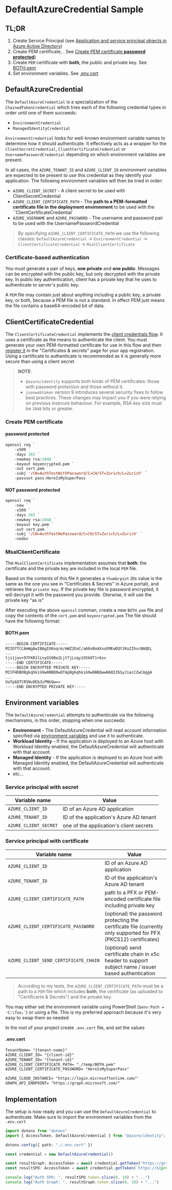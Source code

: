 ﻿
# DefaultAzureCredential Sample

## TL;DR

1. Create Service Principal (see [Application and service principal objects in Azure Active Directory](https://learn.microsoft.com/en-us/azure/active-directory/develop/app-objects-and-service-principals?tabs=browser))
2. Create PEM certificate, . See [Create PEM certificate **password protected**](#password-protected))
3. Create `PEM` certificate with **both**, the public and private key. See [BOTH.pem](#bothpem)
4. Set environment variables. See [.env.cert](#envcert)




## DefaultAzureCredential

The `DefaultAzureCredential` is a specialization of the `ChainedTokenCredential` which tries each of the following credential types in order until one of them succeeds:

- `EnvironmentCredential`
- `ManagedIdentityCredential`

`EnvironmentCredential` looks for well-known environment variable names to determine how it should authenticate. It effectively acts as a wrapper for the `ClientSecretCredential`, `ClientCertificateCredential` or `UsernamePasswordCredential` depending on which environment variables are present.

In all cases, the `AZURE_TENANT_ID` and `AZURE_CLIENT_ID` environment variables are expected to be present to use this credential as they identify your application. The following environment variables will then be tried in order:

- `AZURE_CLIENT_SECRET` - A client secret to be used with ClientSecretCredential
- `AZURE_CLIENT_CERTIFICATE_PATH` - The **path to a PEM-formatted certificate file in the deployment environment** to be used with the ``ClientCertificateCredential`
- `AZURE_USERNAME` and `AZURE_PASSWORD` - The username and password pair to be used with the UsernamePasswordCredential

> By specifying `AZURE_CLIENT_CERTIFICATE_PATH` we use the following classes: `DefaultAzureCredential` -> `EnvironmentCredential` -> `ClientCertificateCredential` -> `MsalClientCertificate`

### Certificate-based authentication

You must generate a pair of keys, **one private** and **one public**. Messages can be encrypted with the public key, but only decrypted with the private key.
In public key authentication, client has a private key that he uses to authenticate to server's public key.

A `PEM` file may contain just about anything including a public key, a private key, or both, because a PEM file is not a standard. In effect PEM just means the file contains a base64-encoded bit of data.

## ClientCertificateCredential

The `ClientCertificateCredential` implements the [client credentials flow](https://learn.microsoft.com/en-us/azure/active-directory/develop/v2-oauth2-client-creds-grant-flow).
It uses a certificate as the means to authenticate the client. You must generate your own PEM-formatted certificate for use in this flow and then [register it](https://learn.microsoft.com/en-us/azure/active-directory/develop/certificate-credentials#register-your-certificate-with-microsoft-identity-platform) in the "Certificates & secrets" page for your app registration. Using a certificate to authenticate is recommended as it is generally more secure than using a client secret.

> **NOTE**:
>
> - `@azure/identity` supports both kinds of PEM certificates: those with password protection and those without it.
> - `jsonwebtoken` version 9 introduces several security fixes to follow best practices. These changes may impact you if you were relying on previous insecure behaviour. For example, RSA key size must be `2048` bits or greater.

### Create PEM certificate

#### password protected

```ps
openssl req `
    -x509 `
    -days 365 `
    -newkey rsa:2048 `
    -keyout keyencrypted.pem `
    -out cert.pem `
    -subj '/CN=AuthTestWithPassword/C=CH/ST=Zurich/L=Zurich' `
    -passout pass:HereIsMySuperPass
```

#### NOT password protected

```ps
openssl req `
    -new `
    -x509 `
    -days 365 `
    -newkey rsa:2048 `
    -keyout key.pem `
    -out cert.pem `
    -subj '/CN=AuthTestNoPassword/C=CH/ST=Zurich/L=Zurich' `
    -nodes
```

### MsalClientCertificate

The `MsalClientCertificate` implementation assumes that **both**: the certificate and the private key are included in the local `PEM` file.

Based on the contents of this file it generates a `thumbrpint` (its value is the same as the one you see in "Certificates & Secrets" in Azure portal), and retrieves the `private key`. If the private key file is password encrypted, it will decrypt it with the password you provide. Oterwise, it will use the private key "as is"

After executing the above `openssl` comman, create a new `BOTH.pem` file and copy the contents of the `cert.pem` and `keyencrypted.pem`
The file should have the following format:

#### BOTH.pem

```txt
-----BEGIN CERTIFICATE-----
MIIDfTCCAmWgAwIBAgIUKoqrm/mWZ2EoC/a60vBoAXxoEMEwDQYJKoZIhvcNAQEL
...
tjs1jav+97FKR1lLnyGS90e2LjtTjLzqy1O5k8T1+6sv
-----END CERTIFICATE-----
-----BEGIN ENCRYPTED PRIVATE KEY-----
MIIFHDBOBgkqhkiG9w0BBQ0wQTApBgkqhkiG9w0BBQwwHAQIZ6SyJiacCZwCAggA
...
UaTp6QTCR5NvDEb3iPNbQw==
-----END ENCRYPTED PRIVATE KEY-----
```

## Environment variables

The `DefaultAzureCredential` attempts to authenticate via the following mechanisms, in this order, stopping when one succeeds:

- **Environment** - The DefaultAzureCredential will read account information specified via [environment variables](https://learn.microsoft.com/en-us/dotnet/api/overview/azure/identity-readme?view=azure-dotnet#environment-variables) and use it to authenticate.
- **Workload Identity** - If the application is deployed to an Azure host with Workload Identity enabled, the DefaultAzureCredential will authenticate with that account.
- **Managed Identity** - If the application is deployed to an Azure host with Managed Identity enabled, the DefaultAzureCredential will authenticate with that account.
- etc...

### Service principal with secret

| Variable name | Value|
|-|-|
|`AZURE_CLIENT_ID` |ID of an Azure AD application|
|`AZURE_TENANT_ID` |ID of the application's Azure AD tenant|
|`AZURE_CLIENT_SECRET`| one of the application's client secrets|

### Service principal with certificate

| Variable name | Value|
|-|-|
|`AZURE_CLIENT_ID` |ID of an Azure AD application|
|`AZURE_TENANT_ID` |ID of the application's Azure AD tenant|
|`AZURE_CLIENT_CERTIFICATE_PATH` |path to a PFX or PEM-encoded certificate file including private key|
|`AZURE_CLIENT_CERTIFICATE_PASSWORD` |(optional) the password protecting the certificate file (currently only supported for PFX (PKCS12) certificates)|
|`AZURE_CLIENT_SEND_CERTIFICATE_CHAIN` |(optional) send certificate chain in x5c header to support subject name / issuer based authentication|

>According to my tests, the `AZURE_CLIENT_CERTIFICATE_PATH` must be a path to a `PEM` file which includes **both**, the certificate (as uploaded to "Certificarte & Secrets") and the private key.

You may either set the environment variable using PowerShell (`$env:Path = 'C:\foo;'`) or using a file. This is my preferred approach because it's very easy to swap them as needed

In the root of your project create `.env.cert` file, and set the values

#### .env.cert

```txt
TenantName= "{tenant-name}"
AZURE_CLIENT_ID= "{client-id}"
AZURE_TENANT_ID= "{tenant-id}"
AZURE_CLIENT_CERTIFICATE_PATH= "./temp/BOTH.pem"
AZURE_CLIENT_CERTIFICATE_PASSWORD= "HereIsMySuperPass"

AZURE_CLOUD_INSTANCE= "https://login.microsoftonline.com/"
GRAPH_API_ENDPOINT= "https://graph.microsoft.com/"
```

## Implementation

The setup is now ready and you can use the `DefaultAzureCredential` to authenticate. Make sure to import the environment variables from the `.env.cert`

```ts
import dotenv from "dotenv"
import { AccessToken, DefaultAzureCredential } from "@azure/identity";

dotenv.config({ path: "./.env.cert" })

const credential = new DefaultAzureCredential()

const resultGraph: AccessToken = await credential.getToken("https://graph.microsoft.com/.default")
const resultSPO: AccessToken = await credential.getToken(`https://${process.env.TenantName}.sharepoint.com/.default`)

console.log("Auth SPO: ", resultSPO.token.slice(0, 10) + "...")
console.log("Auth Graph: ", resultGraph.token.slice(0, 10) + "...")
```

